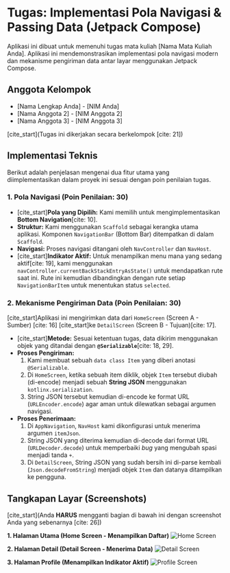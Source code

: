 # Tugas: Implementasi Pola Navigasi & Passing Data (Jetpack Compose)

Aplikasi ini dibuat untuk memenuhi tugas mata kuliah [Nama Mata Kuliah Anda]. Aplikasi ini mendemonstrasikan implementasi pola navigasi modern dan mekanisme pengiriman data antar layar menggunakan Jetpack Compose.

## Anggota Kelompok

* [Nama Lengkap Anda] - [NIM Anda]
* [Nama Anggota 2] - [NIM Anggota 2]
* [Nama Anggota 3] - [NIM Anggota 3]

[cite_start](Tugas ini dikerjakan secara berkelompok [cite: 21])

## Implementasi Teknis

Berikut adalah penjelasan mengenai dua fitur utama yang diimplementasikan dalam proyek ini sesuai dengan poin penilaian tugas.

### 1. Pola Navigasi (Poin Penilaian: 30)

* [cite_start]**Pola yang Dipilih:** Kami memilih untuk mengimplementasikan **Bottom Navigation**[cite: 10].
* **Struktur:** Kami menggunakan `Scaffold` sebagai kerangka utama aplikasi. Komponen `NavigationBar` (Bottom Bar) ditempatkan di dalam `Scaffold`.
* **Navigasi:** Proses navigasi ditangani oleh `NavController` dan `NavHost`.
* [cite_start]**Indikator Aktif:** Untuk menampilkan menu mana yang sedang aktif[cite: 19], kami menggunakan `navController.currentBackStackEntryAsState()` untuk mendapatkan rute saat ini. Rute ini kemudian dibandingkan dengan rute setiap `NavigationBarItem` untuk menentukan status `selected`.

### 2. Mekanisme Pengiriman Data (Poin Penilaian: 30)

[cite_start]Aplikasi ini mengirimkan data dari `HomeScreen` (Screen A - Sumber) [cite: 16] [cite_start]ke `DetailScreen` (Screen B - Tujuan)[cite: 17].

* [cite_start]**Metode:** Sesuai ketentuan tugas, data dikirim menggunakan objek yang ditandai dengan **`@Serializable`**[cite: 18, 29].
* **Proses Pengiriman:**
    1.  Kami membuat sebuah `data class Item` yang diberi anotasi `@Serializable`.
    2.  Di `HomeScreen`, ketika sebuah item diklik, objek `Item` tersebut diubah (di-encode) menjadi sebuah **String JSON** menggunakan `kotlinx.serialization`.
    3.  String JSON tersebut kemudian di-encode ke format URL (`URLEncoder.encode`) agar aman untuk dilewatkan sebagai argumen navigasi.
* **Proses Penerimaan:**
    1.  Di `AppNavigation`, `NavHost` kami dikonfigurasi untuk menerima argumen `itemJson`.
    2.  String JSON yang diterima kemudian di-decode dari format URL (`URLDecoder.decode`) untuk memperbaiki *bug* yang mengubah spasi menjadi tanda `+`.
    3.  Di `DetailScreen`, String JSON yang sudah bersih ini di-parse kembali (`Json.decodeFromString`) menjadi objek `Item` dan datanya ditampilkan ke pengguna.

## Tangkapan Layar (Screenshots)

[cite_start](Anda **HARUS** mengganti bagian di bawah ini dengan screenshot Anda yang sebenarnya [cite: 26])

**1. Halaman Utama (Home Screen - Menampilkan Daftar)**
![Home Screen](path/to/your/screenshot_home.png)

**2. Halaman Detail (Detail Screen - Menerima Data)**
![Detail Screen](path/to/your/screenshot_detail.png)

**3. Halaman Profile (Menampilkan Indikator Aktif)**
![Profile Screen](path/to/your/screenshot_profile.png)
